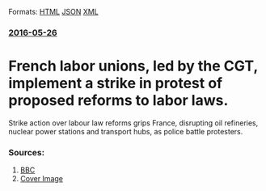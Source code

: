 
Formats: [HTML](/news/2016/05/26/french-labor-unions-led-by-the-cgt-implement-a-strike-in-protest-of-proposed-reforms-to-labor-laws.html)  [JSON](/news/2016/05/26/french-labor-unions-led-by-the-cgt-implement-a-strike-in-protest-of-proposed-reforms-to-labor-laws.json)  [XML](/news/2016/05/26/french-labor-unions-led-by-the-cgt-implement-a-strike-in-protest-of-proposed-reforms-to-labor-laws.xml)  

### [2016-05-26](/news/2016/05/26/index.md)

# French labor unions, led by the CGT, implement a strike in protest of proposed reforms to labor laws. 

Strike action over labour law reforms grips France, disrupting oil refineries, nuclear power stations and transport hubs, as police battle protesters.


### Sources:

1. [BBC](http://www.bbc.com/news/world-europe-36385778)
1. [Cover Image](http://ichef-1.bbci.co.uk/news/1024/cpsprodpb/15FFF/production/_89811109_033150866-1.jpg)
